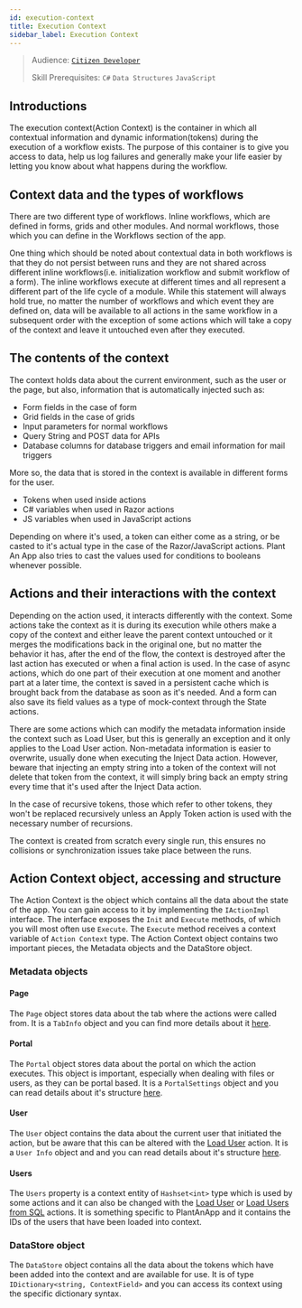 ```yaml
---
id: execution-context
title: Execution Context
sidebar_label: Execution Context
---
```


> Audience: [`Citizen Developer`](/docs/audience#citizen-developers)
>
> Skill Prerequisites: `C#` `Data Structures` `JavaScript`

## Introductions

The execution context(Action Context) is the container in which all contextual information and dynamic information(tokens) during the execution of a workflow exists. The purpose of this container is to give you access to data, help us log failures and generally make your life easier by letting you know about what happens during the workflow.

## Context data and the types of workflows

There are two different type of workflows.
Inline workflows, which are defined in forms, grids and other modules.
And normal workflows, those which you can define in the Workflows section of the app.

One thing which should be noted about contextual data in both workflows is that they do not persist between runs and they are not shared across different inline workflows(i.e. initialization workflow and submit workflow of a form). The inline workflows execute at different times and all represent a different part of the life cycle of a module. While this statement will always hold true, no matter the number of workflows and which event they are defined on, data will be available to all actions in the same workflow in a subsequent order with the exception of some actions which will take a copy of the context and leave it untouched even after they executed.

## The contents of the context

The context holds data about the current environment, such as the user or the page, but also, information that is automatically injected such as:

- Form fields in the case of form
- Grid fields in the case of grids
- Input parameters for normal workflows
- Query String and POST data for APIs
- Database columns for database triggers and email information for mail triggers

More so, the data that is stored in the context is available in different forms for the user.

- Tokens when used inside actions
- C# variables when used in Razor actions
- JS variables when used in JavaScript actions

Depending on where it's used, a token can either come as a string, or be casted to it's actual type in the case of the Razor/JavaScript actions. Plant An App also tries to cast the values used for conditions to booleans whenever possible.

## Actions and their interactions with the context

Depending on the action used, it interacts differently with the context. Some actions take the context as it is during its execution while others make a copy of the context and either leave the parent context untouched or it merges the modifications back in the original one, but no matter the behavior it has, after the end of the flow, the context is destroyed after the last action has executed or when a final action is used. In the case of async actions, which do one part of their execution at one moment and another part at a later time, the context is saved in a persistent cache which is brought back from the database as soon as it's needed. And a form can also save its field values as a type of mock-context through the State actions.

There are some actions which can modify the metadata information inside the context such as Load User, but this is generally an exception and it only applies to the Load User action.
Non-metadata information is easier to overwrite, usually done when executing the Inject Data action.  However, beware that injecting an empty string into a token of the context will not delete that token from the context, it will simply bring back an empty string every time that it's used after the Inject Data action.

In the case of recursive tokens, those which refer to other tokens, they won't be replaced recursively unless an Apply Token action is used with the necessary number of recursions.

The context is created from scratch every single run, this ensures no collisions or synchronization issues take place between the runs.

## Action Context object, accessing and structure

The Action Context is the object which contains all the data about the state of the app.  You can gain access to it by implementing the `IActionImpl` interface. The interface exposes the `Init` and `Execute` methods, of which you will most often use `Execute`. The `Execute` method receives a context variable of `Action Context` type.
The Action Context object contains two important pieces, the Metadata objects and the DataStore object.

### Metadata objects

#### Page

The `Page` object stores data about the tab where the actions were called from. It is a `TabInfo` object and you can find more details about it [here](https://dnndocs.com/api/DotNetNuke.Entities.Tabs.TabInfo.html).

#### Portal

The `Portal` object stores data about the portal on which the action executes. This object is important, especially when dealing with files or users, as they can be portal based. It is a `PortalSettings` object and you can read details about it's structure [here](https://dnndocs.com/api/DotNetNuke.Entities.Portals.PortalSettings.html#DotNetNuke_Entities_Portals_PortalSettings).

#### User

The `User` object contains the data about the current user that initiated the action, but be aware that this can be altered with the [Load User](/docs/actions/load-user) action. It is a `User Info` object and and you can read details about it's structure [here](https://dnndocs.com/api/DotNetNuke.Entities.Users.UserInfo.html#DotNetNuke_Entities_Users_UserInfo).

#### Users

The `Users` property is a context entity  of `Hashset<int>` type which is used by some actions and it can also be changed with the [Load User](/docs/actions/load-user) or [Load Users from SQL](/docs/actions/load-users-from-sql) actions. It is something specific to PlantAnApp and it contains the IDs of the users that have been loaded into context.

### DataStore object

The `DataStore` object contains all the data about the tokens which have been added into the context and are available for use. It is of type `IDictionary<string, ContextField>` and you can access its context using the specific dictionary syntax.
